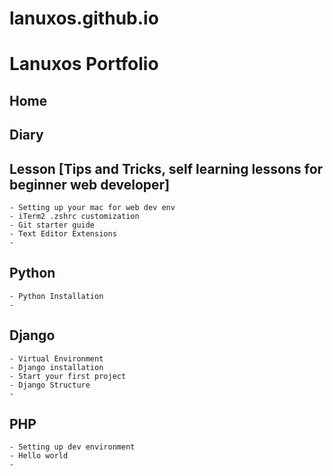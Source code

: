 # lanuxos.github.io
# Lanuxos Portfolio

## Home
## Diary
## Lesson [Tips and Tricks, self learning lessons for beginner web developer]
    - Setting up your mac for web dev env
    - iTerm2 .zshrc customization
    - Git starter guide
    - Text Editor Extensions
    - 
## Python
    - Python Installation
    - 
## Django
    - Virtual Environment
    - Django installation
    - Start your first project
    - Django Structure
    - 
## PHP
    - Setting up dev environment
    - Hello world
    - 
